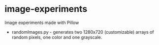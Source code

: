 # image-experiments
Image experiments made with Pillow

* randomImages.py - generates two 1280x720 (customizable) arrays of random pixels, one color and one grayscale.
